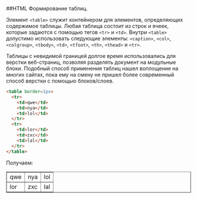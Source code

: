 ##HTML Формирование таблиц.

Элемент `<table>` служит контейнером для элементов, определяющих содержимое таблицы. Любая таблица состоит из строк и ячеек, которые задаются с помощью тегов `<tr>` и `<td>`. Внутри `<table>` допустимо использовать следующие элементы: `<caption>`, `<col>`, `<colgroup>`, `<tbody>`, `<td>`, `<tfoot>`, `<th>`, `<thead>` и `<tr>`.

Таблицы с невидимой границей долгое время использовались для верстки веб-страниц, позволяя разделять документ на модульные блоки. Подобный способ применения таблиц нашел воплощение на многих сайтах, пока ему на смену не пришел более современный способ верстки с помощью блоков/слоев.

```html
<table border=1px>
  <tr>
    <td>qwe</td>
    <td>nya</td>
    <td>lol</td>
  </tr>
  <tr>
    <td>lor</td>
    <td>zxc</td>
    <td>lal</td>
  </tr>
</table>
```

Получаем:
<table border=1px>
  <tr>
    <td>qwe</td>
    <td>nya</td>
    <td>lol</td>
  </tr>
  <tr>
    <td>lor</td>
    <td>zxc</td>
    <td>lal</td>
  </tr>
</table>